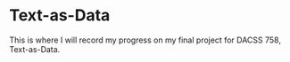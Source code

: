 # Text-as-Data
This is where I will record my progress on my final project for DACSS 758, Text-as-Data. 
